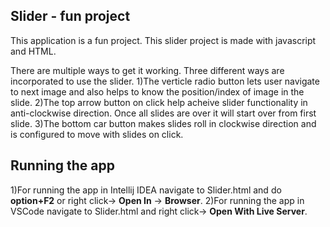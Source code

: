 ## Slider - fun project

   This application is a fun project. This slider project is made with javascript and HTML.

   There are multiple ways to get it working. Three different ways are incorporated to use the slider.
   1)The verticle radio button lets user navigate to next image and also helps to know the position/index of image in the slide.
   2)The top arrow button on click help acheive slider functionality in anti-clockwise direction. Once all slides are over it will start over from first slide.
   3)The bottom car button makes slides roll in clockwise direction and is configured to move with slides on click.
   
## Running the app

 1)For running the app in Intellij IDEA navigate to Slider.html and do **option+F2** or right click-> **Open In** -> **Browser**.
 2)For running the app in VSCode navigate to Slider.html and right click-> **Open With Live Server**.

